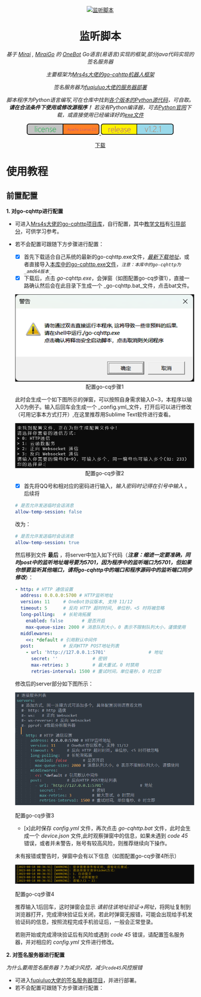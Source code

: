 <p align="center">
  <a href="https://github.com/certainstar/little-Python-software/tree/%E7%89%88%E6%9C%AC%E6%9B%B4%E6%96%B0/%E7%9B%91%E5%90%AC%E8%84%9A%E6%9C%AC%E5%8F%AF%E6%89%A7%E8%A1%8C%E6%96%87%E4%BB%B6(.exe)">
    <img src="img/2.ico" width="200" height="200" alt="监听脚本">
  </a>
</p>

<div align="center">

# 监听脚本

_基于 [Mirai](https://github.com/mamoe/mirai) , [MiraiGo](https://github.com/Mrs4s/MiraiGo) 的 [OneBot](https://github.com/howmanybots/onebot/blob/master/README.md) Go语言(易语言)实现的框架,部分java代码实现的签名服务器_

_主要框架为[Mrs4s大佬的go-cqhttp机器人框架](https://github.com/Mrs4s/go-cqhttp/)_

_签名服务器为[fuqiuluo大佬的服务器部署](https://github.com/fuqiuluo/unidbg-fetch-qsign)_

_脚本程序为Python语言编写,可在仓库中找到[各个版本的Python源代码](https://github.com/certainstar/little-Python-software/tree/%E7%89%88%E6%9C%AC%E6%9B%B4%E6%96%B0/%E7%9B%91%E5%90%AC%E8%84%9A%E6%9C%ACpython%E6%BA%90%E7%A0%81)，可自取。__请在合法条件下使用或修改源程序！__ 若没有Python编译器，可去[Python官网](https://github.com/search?q=Python&type=repositories)下载，或直接使用已经编译好的[exe文件](https://github.com/certainstar/little-Python-software/tree/%E7%89%88%E6%9C%AC%E6%9B%B4%E6%96%B0/%E7%9B%91%E5%90%AC%E8%84%9A%E6%9C%AC%E5%8F%AF%E6%89%A7%E8%A1%8C%E6%96%87%E4%BB%B6(.exe))_

</div>

<p align="center">
  <a href="https://www.apache.org/licenses/LICENSE-2.0">
    <img src="img/license.jpg" width="195" height="30" alt="license:Apache License 2.0">
  </a>
  <a href="https://github.com/certainstar/little-Python-software/releases/tag/v1.2.1">
    <img src="img/release.jpg" width="195" height="30" alt="release:v1.2.1">
  </a>
</p>

<p align="center">
  <a href="https://github.com/certainstar/little-Python-software/releases/tag/v1.2.1">下载</a>
</p>

# 使用教程

## 前置配置

**1. 对go-cqhttp进行配置**
  - 可进入[Mrs4s大佬的go-cqhttp项目库](https://github.com/Mrs4s/go-cqhttp/)，自行配置，其中[教学文档](https://docs.go-cqhttp.org)有[引导部分](https://docs.go-cqhttp.org/guide/#go-cqhttp)，可供学习参考。
  - 若不会配置可跟随下方步骤进行配置：
      - [x] 首先下载适合自己系统的最新的go-cqhttp.exe文件，_[最新下载地址](https://github.com/Mrs4s/go-cqhttp/releases)_，或者直接导入[本库中的go-cqhttp.exe文件](https://github.com/certainstar/little-Python-software/blob/%E7%89%88%E6%9C%AC%E6%9B%B4%E6%96%B0/go-cqhttp/go-cqhttp.exe)，_`注意：本库中的go-cqhttp为_amd64版本_`_
      - [x] 下载后，点击 _go-cqhttp.exe_，会弹窗（如图配置go-cq步骤1），直接一路确认然后会在此目录下生成一个 _go-cqhttp.bat_文件，点击bat文件。
      <p align="center">
        <img src="img/配置go-cq步骤1.jpg" alt="配置go-cq步骤1">
        <span>配置go-cq步骤1</span>
      </p>
      
      此时会生成一个如下图所示的弹窗，可以按照自身需求输入0~3，本程序以输入0为例子。输入后回车会生成一个 _config.yml_文件，打开后可以进行修改（可用记事本方式打开）,在这里推荐用Sublime Text软件进行查看。
      
      <p align="center">
        <img src="img/配置go-cq步骤2.jpg" alt="配置go-cq步骤2">
        <span>配置go-cq步骤2<span>
      </p>
    
      - [x] 首先将QQ号和相对应的密码进行输入，_输入密码时记得在引号中输入_ 。后续将
    ```yaml
    # 是否允许发送临时会话消息
    allow-temp-session: false
    ```
    改为：
    ```yaml
    # 是否允许发送临时会话消息
    allow-temp-session: true 
    ```
      然后移到文件 __最后__ ，将server中加入如下代码（___注意：缩进一定要准确，同时post中的监听地址端号要为5701，因为程序中的监听端口为5701，但如果你想要监听其他端口，请将go-cqhttp中的端口和程序源码中的监听端口同步修改___）：
    ```yaml
    - http: # HTTP 通信设置
      address: 0.0.0.0:5700 # HTTP监听地址
      version: 11     # OneBot协议版本, 支持 11/12
      timeout: 5      # 反向 HTTP 超时时间, 单位秒，<5 时将被忽略
      long-polling:   # 长轮询拓展
        enabled: false       # 是否开启
        max-queue-size: 2000 # 消息队列大小，0 表示不限制队列大小，谨慎使用
      middlewares:
        <<: *default # 引用默认中间件
      post:           # 反向HTTP POST地址列表
        - url: 'http://127.0.0.1:5701'                # 地址
          secret: ''             # 密钥
          max-retries: 3         # 最大重试，0 时禁用
          retries-interval: 1500 # 重试时间，单位毫秒，0 时立即
    ```
      修改后的server部分如下图所示：
      <p align="center">
        <img src="img/配置go-cq步骤3.jpg" alt="配置go-cq步骤3">
        <div>配置go-cq步骤3</div>
      </p>

      - [x]此时保存 _config.yml_ 文件，再次点击 _go-cqhttp.bat_ 文件，此时会生成一个 _device.json_ 文件,此时观察弹窗中的信息，如果未遇到 _code 45_ 错误，或者并未警告，账号有较高风险，则推荐继续向下操作。

      未有报错或警告时，弹窗中会有以下信息（如图配置go-cq步骤4所示）
      <p align="center">
        <img src="img/配置go-cq步骤4.jpg" alt="配置go-cq步骤4">
        <div>配置go-cq步骤4</div>
      </p>

      推荐输入1后回车，这时弹窗会显示 _请前往该地址验证->网址_，将网址复制到浏览器打开，完成滑块验证后关闭，若此时弹窗无报错，可能会出现给手机发验证码的信息，按照流程完成手机验证后，一般会正常登录。

      若刚开始或完成滑块验证后有风险或遇到 _code 45_ 错误，请配置签名服务器，并对相应的 _config.yml_ 文件进行修改。

**2. 对签名服务器进行配置**

_为什么要用签名服务器？为减少风控，减少`code45`风控报错_
  
  - 可进入[fuqiuluo大佬的签名服务器项目](https://github.com/fuqiuluo/unidbg-fetch-qsign)，并进行部署。
  - 若不会配置可跟随下方步骤进行配置：
